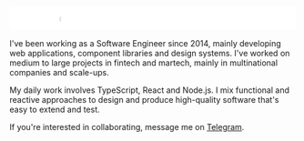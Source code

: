 ![Cover](./cover.svg)

I've been working as a Software Engineer since 2014, mainly developing web applications, component libraries and design systems. I've worked on medium to large projects in fintech and martech, mainly in multinational companies and scale-ups.

My daily work involves TypeScript, React and Node.js. I mix functional and reactive approaches to design and produce high-quality software that's easy to extend and test.

If you're interested in collaborating, message me on [Telegram](https://t.me/giotramu).
